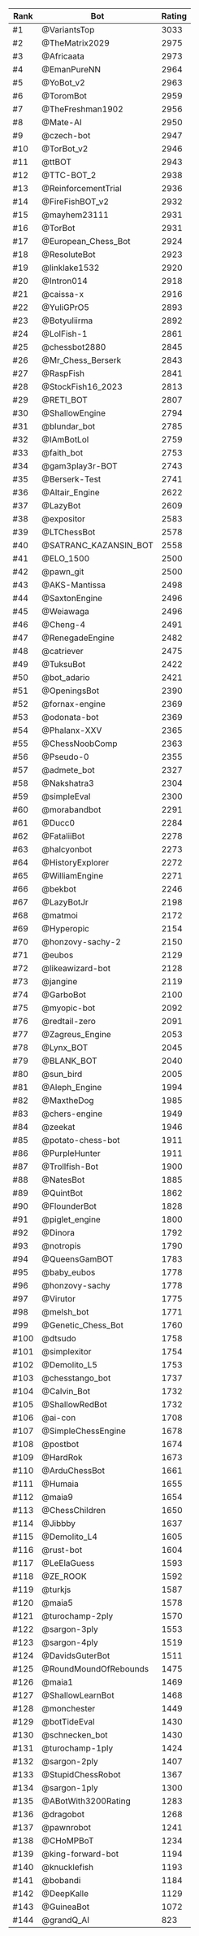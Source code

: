 Rank|Bot|Rating
---|---|---
#1|@VariantsTop|3033
#2|@TheMatrix2029|2975
#3|@Africaata|2973
#4|@EmanPureNN|2964
#5|@YoBot_v2|2963
#6|@ToromBot|2959
#7|@TheFreshman1902|2956
#8|@Mate-AI|2950
#9|@czech-bot|2947
#10|@TorBot_v2|2946
#11|@ttBOT|2943
#12|@TTC-BOT_2|2938
#13|@ReinforcementTrial|2936
#14|@FireFishBOT_v2|2932
#15|@mayhem23111|2931
#16|@TorBot|2931
#17|@European_Chess_Bot|2924
#18|@ResoluteBot|2923
#19|@linklake1532|2920
#20|@Intron014|2918
#21|@caissa-x|2916
#22|@YuliGPrO5|2893
#23|@Botyuliirma|2892
#24|@LolFish-1|2861
#25|@chessbot2880|2845
#26|@Mr_Chess_Berserk|2843
#27|@RaspFish|2841
#28|@StockFish16_2023|2813
#29|@RETI_BOT|2807
#30|@ShallowEngine|2794
#31|@blundar_bot|2785
#32|@IAmBotLol|2759
#33|@faith_bot|2753
#34|@gam3play3r-BOT|2743
#35|@Berserk-Test|2741
#36|@Altair_Engine|2622
#37|@LazyBot|2609
#38|@expositor|2583
#39|@LTChessBot|2578
#40|@SATRANC_KAZANSIN_BOT|2558
#41|@ELO_1500|2500
#42|@pawn_git|2500
#43|@AKS-Mantissa|2498
#44|@SaxtonEngine|2496
#45|@Weiawaga|2496
#46|@Cheng-4|2491
#47|@RenegadeEngine|2482
#48|@catriever|2475
#49|@TuksuBot|2422
#50|@bot_adario|2421
#51|@OpeningsBot|2390
#52|@fornax-engine|2369
#53|@odonata-bot|2369
#54|@Phalanx-XXV|2365
#55|@ChessNoobComp|2363
#56|@Pseudo-0|2355
#57|@admete_bot|2327
#58|@Nakshatra3|2304
#59|@simpleEval|2300
#60|@morabandbot|2291
#61|@Ducc0|2284
#62|@FataliiBot|2278
#63|@halcyonbot|2273
#64|@HistoryExplorer|2272
#65|@WilliamEngine|2271
#66|@bekbot|2246
#67|@LazyBotJr|2198
#68|@matmoi|2172
#69|@Hyperopic|2154
#70|@honzovy-sachy-2|2150
#71|@eubos|2129
#72|@likeawizard-bot|2128
#73|@jangine|2119
#74|@GarboBot|2100
#75|@myopic-bot|2092
#76|@redtail-zero|2091
#77|@Zagreus_Engine|2053
#78|@Lynx_BOT|2045
#79|@BLANK_BOT|2040
#80|@sun_bird|2005
#81|@Aleph_Engine|1994
#82|@MaxtheDog|1985
#83|@chers-engine|1949
#84|@zeekat|1946
#85|@potato-chess-bot|1911
#86|@PurpleHunter|1911
#87|@Trollfish-Bot|1900
#88|@NatesBot|1885
#89|@QuintBot|1862
#90|@FlounderBot|1828
#91|@piglet_engine|1800
#92|@Dinora|1792
#93|@notropis|1790
#94|@QueensGamBOT|1783
#95|@baby_eubos|1778
#96|@honzovy-sachy|1778
#97|@Virutor|1775
#98|@melsh_bot|1771
#99|@Genetic_Chess_Bot|1760
#100|@dtsudo|1758
#101|@simplexitor|1754
#102|@Demolito_L5|1753
#103|@chesstango_bot|1737
#104|@Calvin_Bot|1732
#105|@ShallowRedBot|1732
#106|@ai-con|1708
#107|@SimpleChessEngine|1678
#108|@postbot|1674
#109|@HardRok|1673
#110|@ArduChessBot|1661
#111|@Humaia|1655
#112|@maia9|1654
#113|@ChessChildren|1650
#114|@Jibbby|1637
#115|@Demolito_L4|1605
#116|@rust-bot|1604
#117|@LeElaGuess|1593
#118|@ZE_ROOK|1592
#119|@turkjs|1587
#120|@maia5|1578
#121|@turochamp-2ply|1570
#122|@sargon-3ply|1553
#123|@sargon-4ply|1519
#124|@DavidsGuterBot|1511
#125|@RoundMoundOfRebounds|1475
#126|@maia1|1469
#127|@ShallowLearnBot|1468
#128|@monchester|1449
#129|@botTideEval|1430
#130|@schnecken_bot|1430
#131|@turochamp-1ply|1424
#132|@sargon-2ply|1407
#133|@StupidChessRobot|1367
#134|@sargon-1ply|1300
#135|@ABotWith3200Rating|1283
#136|@dragobot|1268
#137|@pawnrobot|1241
#138|@CHoMPBoT|1234
#139|@king-forward-bot|1194
#140|@knucklefish|1193
#141|@bobandi|1184
#142|@DeepKalle|1129
#143|@GuineaBot|1072
#144|@grandQ_AI|823

